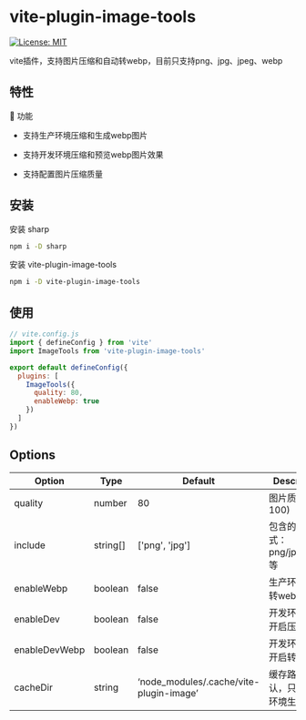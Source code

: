 # vite-plugin-image-tools

[![License: MIT](https://img.shields.io/badge/License-MIT-yellow.svg)](https://opensource.org/licenses/MIT)

vite插件，支持图片压缩和自动转webp，目前只支持png、jpg、jpeg、webp

## 特性

🚀 功能

- 支持生产环境压缩和生成webp图片

- 支持开发环境压缩和预览webp图片效果

- 支持配置图片压缩质量

## 安装

安装 sharp

```bash
npm i -D sharp
```

安装 vite-plugin-image-tools

```bash
npm i -D vite-plugin-image-tools
```

## 使用

```js
// vite.config.js
import { defineConfig } from 'vite'
import ImageTools from 'vite-plugin-image-tools'

export default defineConfig({
  plugins: [
    ImageTools({
      quality: 80,
      enableWebp: true
    })
  ]
})
```

## Options

| Option        | Type     | Default                                 | Description           |
| ------------- | -------- | --------------------------------------- | --------------------- |
| quality       | number   | 80                                      | 图片质量 (1-100)          |
| include       | string[] | ['png', 'jpg']                          | 包含的图片格式：png/jpg/webp等 |
| enableWebp    | boolean  | false                                   | 生产环境是否转webp           |
| enableDev     | boolean  | false                                   | 开发环境是否开启压缩            |
| enableDevWebp | boolean  | false                                   | 开发环境是否开启转webp         |
| cacheDir      | string   | ‘node_modules/.cache/vite-plugin-image’ | 缓存路径， 默认，只在开发环境生效     |
